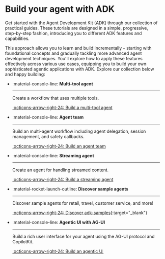 # Build your agent with ADK

Get started with the Agent Development Kit (ADK) through our collection of
practical guides. These tutorials are designed in a simple, progressive,
step-by-step fashion, introducing you to different ADK features and
capabilities.

This approach allows you to learn and build incrementally – starting with
foundational concepts and gradually tackling more advanced agent development
techniques. You'll explore how to apply these features effectively across
various use cases, equipping you to build your own sophisticated agentic
applications with ADK. Explore our collection below and happy building:

<div class="grid cards" markdown>

-   :material-console-line: **Multi-tool agent**

    ---

    Create a workflow that uses multiple tools.

    [:octicons-arrow-right-24: Build a multi-tool agent](../get-started/quickstart.md)

-   :material-console-line: **Agent team**

    ---

    Build an multi-agent workflow including agent delegation,
    session management, and safety callbacks.

    [:octicons-arrow-right-24: Build an agent team](../tutorials/agent-team.md)

-   :material-console-line: **Streaming agent**

    ---

    Create an agent for handling streamed content.

    [:octicons-arrow-right-24: Build a streaming agent](../get-started/streaming/index.md)

-   :material-rocket-launch-outline: **Discover sample agents**

    ---

    Discover sample agents for retail, travel, customer service, and more!

    [:octicons-arrow-right-24: Discover adk-samples](https://github.com/google/adk-samples){:target="_blank"}

-   :material-console-line: **Agentic UI with AG-UI**

    ---

    Build a rich user interface for your agent using the AG-UI protocol and CopilotKit.

    [:octicons-arrow-right-24: Build an agentic UI](ag-ui.md)

</div>
